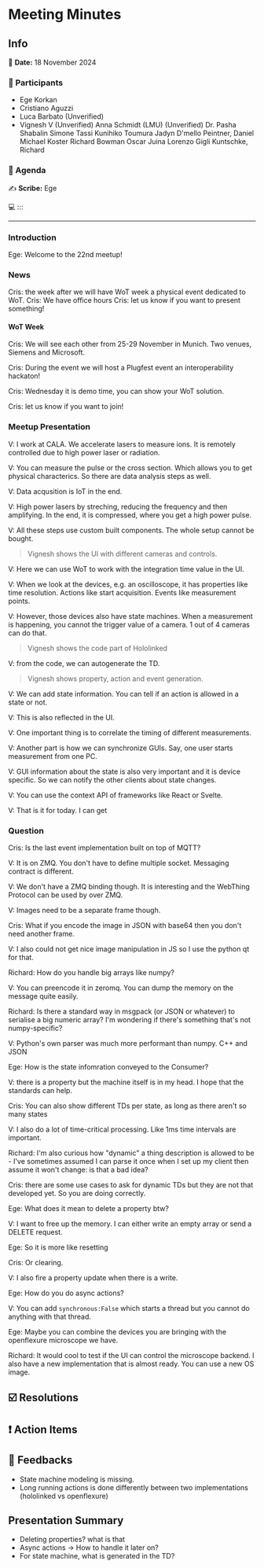 # Meeting Minutes

## Info

:date: **Date:** 18 November 2024

### :bust_in_silhouette: Participants

- Ege Korkan
- Cristiano Aguzzi
- Luca Barbato (Unverified)
- Vignesh V (Unverified)
Anna Schmidt (LMU) (Unverified)
Dr. Pasha Shabalin
Simone Tassi
Kunihiko Toumura
Jadyn D'mello
Peintner, Daniel
Michael Koster
Richard Bowman
Oscar Juina
Lorenzo Gigli
Kuntschke, Richard

### :scroll: Agenda




:writing_hand: **Scribe:** Ege

:computer: 
:::


----


### Introduction

Ege: Welcome to the 22nd meetup!

### News

Cris: the week after we will have WoT week a physical event dedicated to WoT. 
Cris: We have office hours
Cris: let us know if you want to present something!

#### WoT Week

Cris: We will see each other from 25-29 November in Munich. Two venues, Siemens and Microsoft.

Cris: During the event we will host a Plugfest event an interoperability hackaton!

Cris: Wednesday it is demo time, you can show your WoT solution.

Cris: let us know if you want to join!

### Meetup Presentation

V: I work at CALA. We accelerate lasers to measure ions. It is remotely controlled due to high power laser or radiation.

V: You can measure the pulse or the cross section. Which allows you to get physical characterics. So there are data analysis steps as well.

V: Data acqusition is IoT in the end.

V: High power lasers by streching, reducing the frequency and then amplifying. In the end, it is compressed, where you get a high power pulse.

V: All these steps use custom built components. The whole setup cannot be bought.

> Vignesh shows the UI with different cameras and controls.

V: Here we can use WoT to work with the integration time value in the UI.

V: When we look at the devices, e.g. an oscilloscope, it has properties like time resolution. Actions like start acquisition. Events like measurement points.

V: However, those devices also have state machines. When a measurement is happening, you cannot the trigger value of a camera. 1 out of 4 cameras can do that.

> Vignesh shows the code part of Hololinked

V: from the code, we can autogenerate the TD.

> Vignesh shows property, action and event generation.

V: We can add state information. You can tell if an action is allowed in a state or not.

V: This is also reflected in the UI.

V: One important thing is to correlate the timing of different measurements.

V: Another part is how we can synchronize GUIs. Say, one user starts measurement from one PC. 

V: GUI information about the state is also very important and it is device specific. So we can notify the other clients about state changes.

V: You can use the context API of frameworks like React or Svelte.

V: That is it for today. I can get 

### Question

Cris: Is the last event implementation built on top of MQTT?

V: It is on ZMQ. You don't have to define multiple socket. Messaging contract is different.

V: We don't have a ZMQ binding though. It is interesting and the WebThing Protocol can be used by over ZMQ. 

V: Images need to be a separate frame though.

Cris: What if you encode the image in JSON with base64 then you don't need another frame.

V: I also could not get nice image manipulation in JS so I use the python qt for that.

Richard: How do you handle big arrays like numpy?

V: You can preencode it in zeromq. You can dump the memory on the message quite easily.

Richard: Is there a standard way in msgpack (or JSON or whatever) to serialise a big numeric array? I'm wondering if there's something that's not numpy-specific?

V: Python's own parser was much more performant than numpy. C++ and JSON 

Ege: How is the state infomration conveyed to the Consumer?

V: there is a property but the machine itself is in my head. I hope that the standards can help.

Cris: You can also show different TDs per state, as long as there aren't so many states

V: I also do a lot of time-critical processing. Like 1ms time intervals are important.

Richard: I'm also curious how "dynamic" a thing description is allowed to be - I've sometimes assumed I can parse it once when I set up my client then assume it won't change: is that a bad idea?

Cris: there are some use cases to ask for dynamic TDs but they are not that developed yet. So you are doing correctly.

Ege: What does it mean to delete a property btw?

V: I want to free up the memory. I can either write an empty array or send a DELETE request. 

Ege: So it is more like resetting

Cris: Or clearing.

V: I also fire a property update when there is a write.

Ege: How do you do async actions?

V: You can add `synchronous:False` which starts a thread but you cannot do anything with that thread.

Ege: Maybe you can combine the devices you are bringing with the openflexure microscope we have.

Richard: It would cool to test if the UI can control the microscope backend. I also have a new implementation that is almost ready. You can use a new OS image.



## :ballot_box_with_check: Resolutions


## :exclamation: Action Items


## :envelope_with_arrow: Feedbacks

- State machine modeling is missing.
- Long running actions is done differently between two implementations (hololinked vs openflexure)


## Presentation Summary

- Deleting properties? what is that
- Async actions -> How to handle it later on?
- For state machine, what is generated in the TD?
